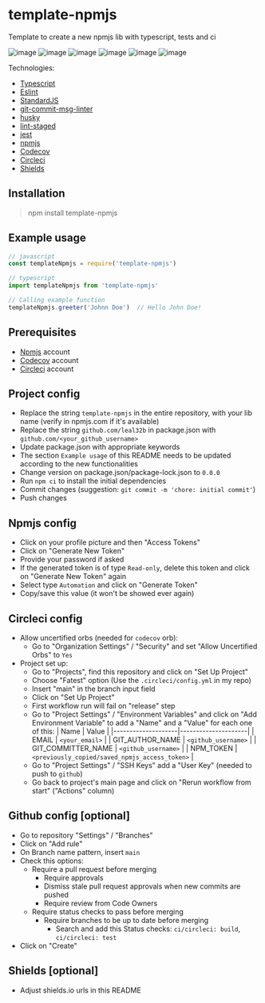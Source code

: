 # template-npmjs
Template to create a new npmjs lib with typescript, tests and ci

![image](https://img.shields.io/github/license/leal32b/template-npmjs?style=flat-square)
![image](https://img.shields.io/npm/v/template-npmjs?style=flat-square)
![image](https://img.shields.io/npm/dw/template-npmjs?style=flat-square)
![image](https://img.shields.io/circleci/build/github/leal32b/template-npmjs/main?style=flat-square)
![image](https://img.shields.io/codecov/c/gh/leal32b/template-npmjs?style=flat-square)
![image](https://img.shields.io/github/issues/leal32b/template-npmjs?style=flat-square)


Technologies:
- [Typescript](https://typescriptlang.org)
- [Eslint](https://eslint.org)
- [StandardJS](https://standardjs.com)
- [git-commit-msg-linter](https://github.com/legend80s/commit-msg-linter)
- [husky](https://typicode.github.io/husky)
- [lint-staged](https://github.com/okonet/lint-staged)
- [jest](https://jestjs.io)
- [npmjs](https://npmjs.com)
- [Codecov](https://codecov.io)
- [Circleci](https://circleci.com)
- [Shields](http://shields.io)

## Installation
> npm install template-npmjs

## Example usage
```javascript
// javascript
const templateNpmjs = require('template-npmjs')
```

```typescript
// typescript
import templateNpmjs from 'template-npmjs'
```

```typescript
// Calling example function
templateNpmjs.greeter('Johnn Doe')  // Hello John Doe!
```

## Prerequisites
- [Npmjs](https://npmjs.com) account
- [Codecov](https://codecov.io) account
- [Circleci](https://circleci.com) account

## Project config
- Replace the string `template-npmjs` in the entire repository, with your lib name (verify in npmjs.com if it's available)
- Replace the string `github.com/leal32b` in package.json with `github.com/<your_github_username>`
- Update package.json with appropriate keywords
- The section `Example usage` of this README needs to be updated according to the new functionalities 
- Change version on package.json/package-lock.json to `0.0.0`
- Run `npm ci` to install the initial dependencies
- Commit changes (suggestion: `git commit -m 'chore: initial commit'`)
- Push changes

## Npmjs config
- Click on your profile picture and then "Access Tokens"
- Click on "Generate New Token"
- Provide your password if asked
- If the generated token is of type `Read-only`, delete this token and click on "Generate New Token" again
- Select type `Automation` and click on "Generate Token"
- Copy/save this value (it won't be showed ever again)
## Circleci config
- Allow uncertified orbs (needed for `codecov` orb):
  - Go to "Organization Settings" / "Security" and set "Allow Uncertified Orbs" to `Yes`
- Project set up:
  - Go to "Projects", find this repository and click on "Set Up Project"
  - Choose "Fatest" option (Use the `.circleci/config.yml` in my repo)
  - Insert "main" in the branch input field
  - Click on "Set Up Project"
  - First workflow run will fail on "release" step
  - Go to "Project Settings" / "Environment Variables" and click on "Add Environment Variable" to add a "Name" and a "Value" for each one of this:
    | Name               | Value               |
    |--------------------|---------------------|
    | EMAIL              | `<your_email>`      |
    | GIT_AUTHOR_NAME    | `<github_username>` |
    | GIT_COMMITTER_NAME | `<github_username>` |
    | NPM_TOKEN          | `<previously_copied/saved_npmjs_access_token>`     |
  - Go to "Project Settings" /  "SSH Keys" add a "User Key" (needed to push to `github`)
  - Go back to project's main page and click on "Rerun workflow from start" ("Actions" column)

## Github config [optional]
- Go to repository "Settings" / "Branches"
- Click on "Add rule"
- On Branch name pattern, insert `main`
- Check this options:
  - Require a pull request before merging
    - Require approvals
    - Dismiss stale pull request approvals when new commits are pushed
    - Require review from Code Owners
  - Require status checks to pass before merging
    - Require branches to be up to date before merging
      - Search and add this Status checks: `ci/circleci: build`, `ci/circleci: test`
- Click on "Create"

## Shields [optional]
- Adjust shields.io urls in this README
